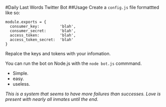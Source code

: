 #Daily Last Words Twitter Bot
##Usage
Create a `config.js` file formattted like so:

	module.exports = {
	  consumer_key:         'blah',
	  consumer_secret:      'blah',
	  access_token:         'blah',
	  access_token_secret:  'blah'
	}
	
Repalce the keys and tokens with your infomation.

You can run the bot on Node.js with the `node bot.js` commmand.

* Simple.
* easy.
* useless.

*This is a system that seems to have more failures than successes. Love is present with nearly all inmates until the end.*
